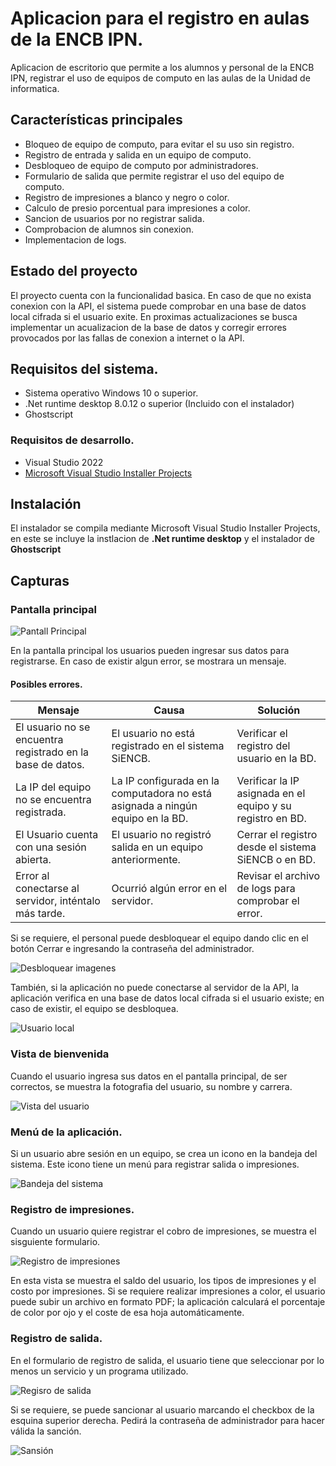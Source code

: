 # Aplicacion para el registro en aulas de la ENCB IPN.

Aplicacion de escritorio que permite a los alumnos y personal de la ENCB IPN, registrar el uso de equipos de computo en las aulas de la Unidad de informatica.
## Características principales
- Bloqueo de equipo de computo, para evitar el su uso sin registro.
- Registro de entrada y salida en un equipo de computo.
- Desbloqueo de equipo de computo por administradores.
- Formulario de salida que permite registrar el uso del equipo de computo.
- Registro de impresiones a blanco y negro o color.
- Calculo de presio porcentual para impresiones a color.
- Sancion de usuarios por no registrar salida.
- Comprobacion de alumnos sin conexion.
- Implementacion de logs.

## Estado del proyecto

El proyecto cuenta con la funcionalidad basica. En caso de que no exista conexion con la API, el sistema puede comprobar en una base de datos local cifrada si el usuario exite. En proximas actualizaciones se busca implementar un acualizacion de la base de datos y corregir errores provocados por las fallas de conexion a internet o la API.

## Requisitos del sistema.
- Sistema operativo Windows 10 o superior.
- .Net runtime desktop 8.0.12 o superior (Incluido con el instalador)
- Ghostscript
### Requisitos de desarrollo.
- Visual Studio 2022
- [Microsoft Visual Studio Installer Projects](https://marketplace.visualstudio.com/items?itemName=VisualStudioClient.MicrosoftVisualStudio2017InstallerProjects)

## Instalación
El instalador se compila mediante Microsoft Visual Studio Installer Projects, en este se incluye la instlacion de **.Net runtime desktop** y el instalador de **Ghostscript**

## Capturas
### Pantalla principal

![Pantall Principal](https://i.imgur.com/nkKpVKG.png)

En la pantalla principal los usuarios pueden ingresar sus datos para registrarse. En caso de existir algun error, se mostrara un mensaje. 

#### Posibles errores.

|Mensaje|Causa|Solución|
|-------|-----|--------|
|El usuario no se encuentra registrado en la base de datos. | El usuario no está registrado en el sistema SiENCB. | Verificar el registro del usuario en la BD.|
|La IP del equipo no se encuentra registrada. | La IP configurada en la computadora no está asignada a ningún equipo en la BD. | Verificar la IP asignada en el equipo y su registro en BD.|
|El Usuario cuenta con una sesión abierta. | El usuario no registró salida en un equipo anteriormente. | Cerrar el registro desde el sistema SiENCB o en BD. |
|Error al conectarse al servidor, inténtalo más tarde. | Ocurrió algún error en el servidor. | Revisar el archivo de logs para comprobar el error. |

Si se requiere, el personal puede desbloquear el equipo dando clic en el botón Cerrar e ingresando la contraseña del administrador.

![Desbloquear imagenes](https://i.imgur.com/g1yjqki.png)

También, si la aplicación no puede conectarse al servidor de la API, la aplicación verifica en una base de datos local cifrada si el usuario existe; en caso de existir, el equipo se desbloquea.

![Usuario local](https://i.imgur.com/UuQ0TLs.png)


### Vista de bienvenida
Cuando el usuario ingresa sus datos en el  pantalla principal, de ser correctos, se muestra la fotografia del usuario, su nombre y carrera.

![Vista del usuario](https://i.imgur.com/4HKERiy.png)

### Menú de la aplicación.
Si un usuario abre sesión en un equipo, se crea un icono en la bandeja del sistema. Este icono tiene un menú para registrar salida o impresiones.

![Bandeja del sistema](https://i.imgur.com/5y7Kzc1.png)

### Registro de impresiones.
Cuando un usuario quiere registrar el cobro de impresiones, se muestra el sisguiente formulario.

![Registro de impresiones](https://i.imgur.com/KU2oVyt.png)

En esta vista se muestra el saldo del usuario, los tipos de impresiones y el costo por impresiones. Si se requiere realizar impresiones a color, el usuario puede subir un archivo en formato PDF; la aplicación calculará el porcentaje de color por ojo y el coste de esa hoja automáticamente.

### Registro de salida. 
En el formulario de registro de salida, el usuario tiene que seleccionar por lo menos un servicio y un programa utilizado.

![Regisro de salida](https://i.imgur.com/dUoDDkp.png)

Si se requiere, se puede sancionar al usuario marcando el checkbox de la esquina superior derecha. Pedirá la contraseña de administrador para hacer válida la sanción.

![Sansión](https://i.imgur.com/gajVJ2u.png)


